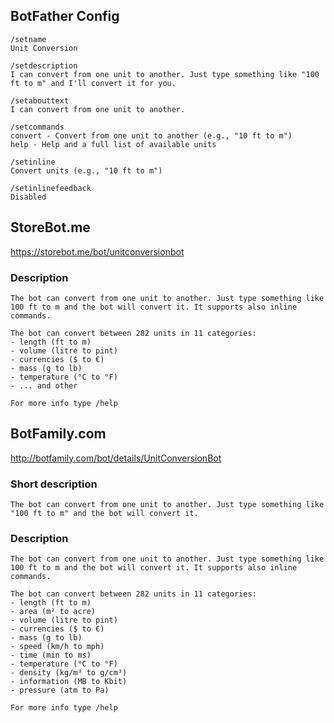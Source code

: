 ## BotFather Config
```
/setname
Unit Conversion

/setdescription
I can convert from one unit to another. Just type something like "100 ft to m" and I'll convert it for you.

/setabouttext
I can convert from one unit to another.

/setcommands
convert - Convert from one unit to another (e.g., "10 ft to m")
help - Help and a full list of available units

/setinline
Convert units (e.g., "10 ft to m")

/setinlinefeedback
Disabled
```




## StoreBot.me
https://storebot.me/bot/unitconversionbot

### Description
```
The bot can convert from one unit to another. Just type something like 100 ft to m and the bot will convert it. It supports also inline commands.

The bot can convert between 282 units in 11 categories:
- length (ft to m)
- volume (litre to pint)
- currencies ($ to €)
- mass (g to lb)
- temperature (°C to °F)
- ... and other

For more info type /help
```




## BotFamily.com
http://botfamily.com/bot/details/UnitConversionBot

### Short description
```
The bot can convert from one unit to another. Just type something like "100 ft to m" and the bot will convert it.
```

### Description
```
The bot can convert from one unit to another. Just type something like 100 ft to m and the bot will convert it. It supports also inline commands.

The bot can convert between 282 units in 11 categories:
- length (ft to m)
- area (m² to acre)
- volume (litre to pint)
- currencies ($ to €)
- mass (g to lb)
- speed (km/h to mph)
- time (min to ms)
- temperature (°C to °F)
- density (kg/m³ to g/cm³)
- information (MB to Kbit)
- pressure (atm to Pa)

For more info type /help
```
